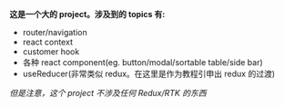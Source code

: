 **这是一个大的 project。涉及到的 topics 有:**

- router/navigation
- react context
- customer hook
- 各种 react component(eg. button/modal/sortable table/side bar)
- useReducer(非常类似 redux。在这里是作为教程引申出 redux 的过渡)

*但是注意，这个 project 不涉及任何 Redux/RTK 的东西*
